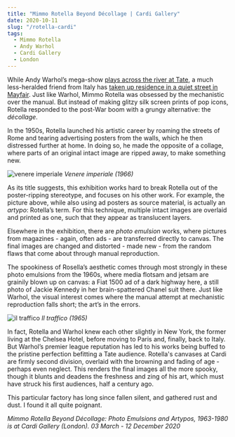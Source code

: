 ```yaml
---
title: "Mimmo Rotella Beyond Décollage | Cardi Gallery"
date: 2020-10-11
slug: "/rotella-cardi"
tags:
  - Mimmo Rotella
  - Andy Warhol
  - Cardi Gallery
  - London
---
```


While Andy Warhol’s mega-show [plays across the river at Tate](http://artangled.com/2020/08/08/warhol-tate/), a much less-heralded  friend from Italy has [taken up residence in a quiet street in Mayfair](https://cardigallery.com/exhibitions/mimmo-rotella/). Just like Warhol, Mimmo Rotella was obsessed by the mechanistic over the manual. But instead of making glitzy silk screen prints of pop icons, Rotella responded to the post-War boom with a grungy alternative: the *décollage*.

In the 1950s, Rotella launched his artistic career by roaming the streets of Rome and tearing advertising posters from the walls, which he then distressed further at home. In doing so, he made the opposite of a collage, where parts of an original intact image are ripped away, to make something new.

![venere imperiale](/rotella-cardi-1.jpg)
*Venere imperiale (1966)*

As its title suggests, this exhibition works hard to break Rotella out of the poster-ripping stereotype, and focuses on his other work. For example, the picture above, while also using ad posters as source material, is actually an *artypo*: Rotella’s term. For this technique, multiple intact images are overlaid and printed as one, such that they appear as translucent layers.

Elsewhere in the exhibition, there are *photo emulsion* works, where pictures from magazines - again, often ads - are transferred directly to canvas. The final images are changed and distorted - made new - from the random flaws that come about through manual reproduction.

The spookiness of Rosella’s aesthetic comes through most strongly in these photo emulsions from the 1960s, where media flotsam and jetsam are grainily blown up on canvas: a Fiat 1500 ad of a dark highway here, a still photo of Jackie Kennedy in her brain-spattered Chanel suit there. Just like Warhol, the visual interest comes where the manual attempt at mechanistic reproduction falls short; the art’s in the errors.

![il traffico](/rotella-cardi-2.jpg)
*Il traffico (1965)*

In fact, Rotella and Warhol knew each other slightly in New York, the former living at the Chelsea Hotel, before moving to Paris and, finally, back to Italy. But Warhol’s premier league reputation has led to his works being buffed to the pristine perfection befitting a Tate audience. Rotella's canvases at Cardi are firmly second division, overlaid with the browning and fading of age - perhaps even neglect. This renders the final images all the more spooky, though it blunts and deadens the freshness and zing of his art, which must have struck his first audiences, half a century ago.

This particular factory has long since fallen silent, and gathered rust and dust. I found it all quite poignant.

*Mimmo Rotella Beyond Décollage: Photo Emulsions and Artypos, 1963-1980 is at Cardi Gallery (London). 03 March - 12 December 2020*

